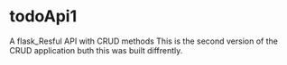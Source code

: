 # todoApi1
A flask_Resful API with CRUD methods
This is the second version of the CRUD application 
buth this was built diffrently.
